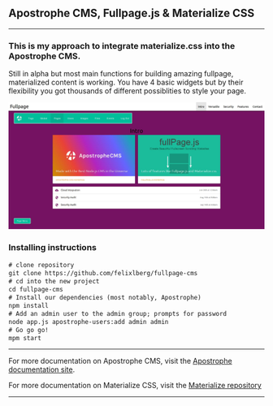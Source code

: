 ## Apostrophe CMS, Fullpage.js & Materialize CSS

----

### This is my approach to integrate materialize.css into the Apostrophe CMS.

Still in alpha but most main functions for building amazing fullpage, materialized content is working. You have 4 basic widgets but by their flexibility you got thousands of different possiblities to style your page.

![Screenshot](screenshot.jpg)

### Installing instructions

````
# clone repository
git clone https://github.com/felixlberg/fullpage-cms
# cd into the new project
cd fullpage-cms
# Install our dependencies (most notably, Apostrophe)
npm install
# Add an admin user to the admin group; prompts for password
node app.js apostrophe-users:add admin admin
# Go go go!
mpm start
````

----

For more documentation on Apostrophe CMS, visit the [Apostrophe documentation site](http://apostrophecms.com).

For more documentation on Materialize CSS, visit the [Materialize repository](https://github.com/Dogfalo/materialize)

----
